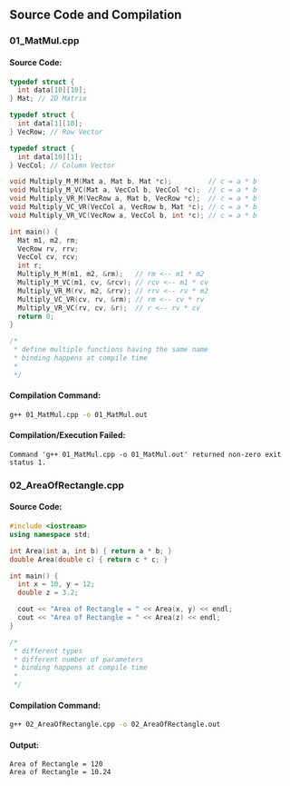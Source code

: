 
## Source Code and Compilation

### 01_MatMul.cpp

#### Source Code:
```cpp
typedef struct {
  int data[10][10];
} Mat; // 2D Matrix

typedef struct {
  int data[1][10];
} VecRow; // Row Vector

typedef struct {
  int data[10][1];
} VecCol; // Column Vector

void Multiply_M_M(Mat a, Mat b, Mat *c);         // c = a * b
void Multiply_M_VC(Mat a, VecCol b, VecCol *c);  // c = a * b
void Multiply_VR_M(VecRow a, Mat b, VecRow *c);  // c = a * b
void Multiply_VC_VR(VecCol a, VecRow b, Mat *c); // c = a * b
void Multiply_VR_VC(VecRow a, VecCol b, int *c); // c = a * b

int main() {
  Mat m1, m2, rm;
  VecRow rv, rrv;
  VecCol cv, rcv;
  int r;
  Multiply_M_M(m1, m2, &rm);   // rm <-- m1 * m2
  Multiply_M_VC(m1, cv, &rcv); // rcv <-- m1 * cv
  Multiply_VR_M(rv, m2, &rrv); // rrv <-- rv * m2
  Multiply_VC_VR(cv, rv, &rm); // rm <-- cv * rv
  Multiply_VR_VC(rv, cv, &r);  // r <-- rv * cv
  return 0;
}

/*
 * define multiple functions having the same name
 * binding happens at compile time
 *
 */

```
#### Compilation Command:
```sh
g++ 01_MatMul.cpp -o 01_MatMul.out
```
#### Compilation/Execution Failed:
```Command 'g++ 01_MatMul.cpp -o 01_MatMul.out' returned non-zero exit status 1.```
### 02_AreaOfRectangle.cpp

#### Source Code:
```cpp
#include <iostream>
using namespace std;

int Area(int a, int b) { return a * b; }
double Area(double c) { return c * c; }

int main() {
  int x = 10, y = 12;
  double z = 3.2;

  cout << "Area of Rectangle = " << Area(x, y) << endl;
  cout << "Area of Rectangle = " << Area(z) << endl;
}

/*
 * different types
 * different number of parameters
 * binding happens at compile time
 *
 */

```
#### Compilation Command:
```sh
g++ 02_AreaOfRectangle.cpp -o 02_AreaOfRectangle.out
```
#### Output:
```
Area of Rectangle = 120
Area of Rectangle = 10.24
```
